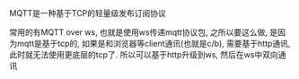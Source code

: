 MQTT是一种基于TCP的轻量级发布订阅协议

常用的有MQTT over ws, 也就是使用ws传递mqtt协议包, 之所以要这么做, 是因为mqtt是基于tcp的, 如果是和浏览器等client通讯(也就是c/b), 需要基于http通讯, 此时就无法使用更底层的tcp了. 所以可以基于http升级到ws, 然后在ws中双向通讯

